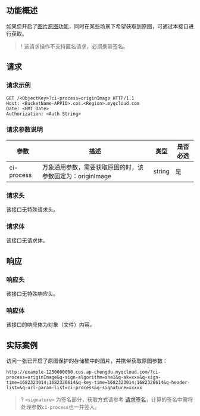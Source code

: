 ## 功能概述

如果您开启了[图片原图功能](https://cloud.tencent.com/document/product/460/6933#.E5.8E.9F.E5.9B.BE.E4.BF.9D.E6.8A.A4)，同时在某些场景下希望获取到原图，可通过本接口进行获取。

> !
> 该请求操作不支持匿名请求，必须携带签名。

## 请求

### 请求示例

```plaintext
GET /<ObjectKey>?ci-process=originImage HTTP/1.1
Host: <BucketName-APPID>.cos.<Region>.myqcloud.com
Date: <GMT Date>
Authorization: <Auth String>
```

### 请求参数说明

| 参数       | 描述                                                      | 类型   | 是否必选 |
| ---------- | --------------------------------------------------------- | ------ | -------- |
| ci-process | 万象通用参数，需要获取原图的时，该参数固定为：originImage | string | 是       |

### 请求头

该接口无特殊请求头。

### 请求体

该接口无请求体。

## 响应

### 响应头

该接口无特殊响应头。

### 响应体

该接口的响应体为对象（文件）内容。

## 实际案例

访问一张已开启了原图保护的存储桶中的图片，并携带获取原图参数：

```plaintext
http://example-1250000000.cos.ap-chengdu.myqcloud.com/?ci-process=originImage&q-sign-algorithm=sha1&q-ak=xxx&q-sign-time=1682323014;1682326614&q-key-time=1682323014;1682326614&q-header-list=&q-url-param-list=ci-process&q-signature=xxxxx
```

>?
>`<signature>` 为签名部分，获取方式请参考 [请求签名](https://cloud.tencent.com/document/product/436/7778)，计算的签名中需将处理参数`ci-process`也一并签入。

